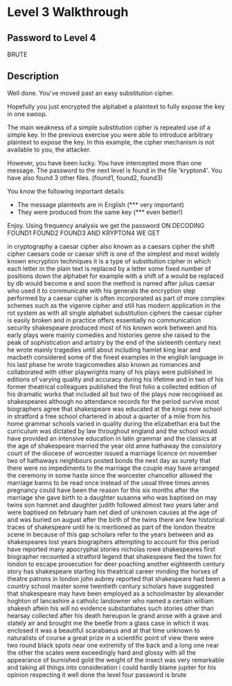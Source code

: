 # Level 3 Walkthrough

## Password to Level 4
BRUTE

## Description
Well done.  You've moved past an easy substitution cipher.

Hopefully you just encrypted the alphabet a plaintext
to fully expose the key in one swoop.

The main weakness of a simple substitution cipher is
repeated use of a simple key.  In the previous exercise
you were able to introduce arbitrary plaintext to expose
the key.  In this example, the cipher mechanism is not
available to you, the attacker.

However, you have been lucky.  You have intercepted more
than one message.  The password to the next level is found
in the file 'krypton4'.  You have also found 3 other files.
(found1, found2, found3)

You know the following important details:

- The message plaintexts are in English (*** very important)
- They were produced from the same key (*** even better!)


Enjoy.
Using frequency analysis we get the password
ON DECODING FOUND1 FOUND2 FOUND3 AND KRYPTON4 WE GET 

in cryptography a caesar cipher also known as a caesars cipher the shift cipher caesars code or caesar shift is one of the simplest and most widely known encryption techniques it is a type of substitution cipher in which each letter in the plain text is replaced by a letter some fixed number of positions down the alphabet for example with a shift of a would be replaced by db would become e and soon the method is named after julius caesar who used it to communicate with his generals the encryption step performed by a caesar cipher is often incorporated as part of more complex schemes such as the vigenre cipher and still has modern application in the rot system as with all single alphabet substitution ciphers the caesar cipher is easily broken and in practice offers essentially no communication security shakespeare produced most of his known work between and his early plays were mainly comedies and histories genre she raised to the peak of sophistication and artistry by the end of the sixteenth century next he wrote mainly tragedies until about including hamlet king lear and macbeth considered some of the finest examples in the english language in his last phase he wrote tragicomedies also known as romances and collaborated with other playwrights many of his plays were published in editions of varying quality and accuracy during his lifetime and in two of his former theatrical colleagues published the first folio a collected edition of his dramatic works that included all but two of the plays now recognised as shakespeares although no attendance records for the period survive most biographers agree that shakespeare was educated at the kings new school in stratford a free school chartered in about a quarter of a mile from his home grammar schools varied in quality during the elizabethan era but the curriculum was dictated by law throughout england and the school would have provided an intensive education in latin grammar and the classics at the age of shakespeare married the year old anne hathaway the consistory court of the diocese of worcester issued a marriage licence on november two of hathaways neighbours posted bonds the next day as surety that there were no impediments to the marriage the couple may have arranged the ceremony in some haste since the worcester chancellor allowed the marriage banns to be read once instead of the usual three times annes pregnancy could have been the reason for this six months after the marriage she gave birth to a daughter susanna who was baptised on may twins son hamnet and daughter judith followed almost two years later and were baptised on february ham net died of unknown causes at the age of and was buried on august after the birth of the twins there are few historical traces of shakespeare until he is mentioned as part of the london theatre scene in because of this gap scholars refer to the years between and as shakespeares lost years biographers attempting to account for this period have reported many apocryphal stories nicholas rowe shakespeares first biographer recounted a stratford legend that shakespeare fled the town for london to escape prosecution for deer poaching another eighteenth century story has shakespeare starting his theatrical career minding the horses of theatre patrons in london john aubrey reported that shakespeare had been a country school master some twentieth century scholars have suggested that shakespeare may have been employed as a schoolmaster by alexander hoghton of lancashire a catholic landowner who named a certain william shakesh aftein his will no evidence substantiates such stories other than hearsay collected after his death hereupon le grand arose with a grave and stately air and brought me the beetle from a glass case in which it was enclosed it was a beautiful scarabaeus and at that time unknown to naturalists of course a great prize in a scientific point of view there were two round black spots near one extremity of the back and a long one near the other the scales were exceedingly hard and glossy with all the appearance of burnished gold the weight of the insect was very remarkable and taking all things into consideration i could hardly blame jupiter for his opinion respecting it  well done the level four password is brute